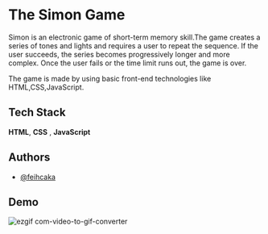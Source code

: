 
#  The Simon Game 

Simon is an electronic game of short-term memory skill.The game creates a series of tones and lights and requires a user to repeat the sequence. 
If the user succeeds, the series becomes progressively longer and more complex. Once the user fails or the time limit runs out, the game is over.

The game is made by using basic front-end technologies like HTML,CSS,JavaScript.




## Tech Stack

**HTML**, **CSS** , **JavaScript**




## Authors

- [@feihcaka](https://www.github.com/@feihCaka)


## Demo

![ezgif com-video-to-gif-converter](https://github.com/feihCaka/SimonGame/assets/106744297/ef089b28-ad4f-4aab-aa8a-66df49a29b40)


